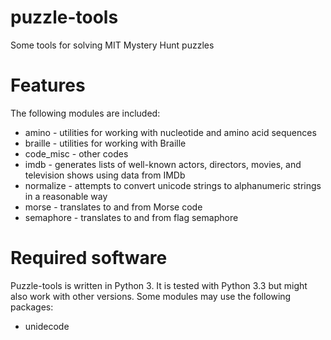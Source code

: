 puzzle-tools
============

Some tools for solving MIT Mystery Hunt puzzles

Features
========
The following modules are included:
* amino - utilities for working with nucleotide and amino acid sequences
* braille - utilities for working with Braille
* code\_misc - other codes
* imdb - generates lists of well-known actors, directors, movies, and television shows using data from IMDb
* normalize - attempts to convert unicode strings to alphanumeric strings in a reasonable way
* morse - translates to and from Morse code
* semaphore - translates to and from flag semaphore

Required software
=================
Puzzle-tools is written in Python 3.  It is tested with Python 3.3 but might also
work with other versions.  Some modules may use the following packages:
* unidecode
